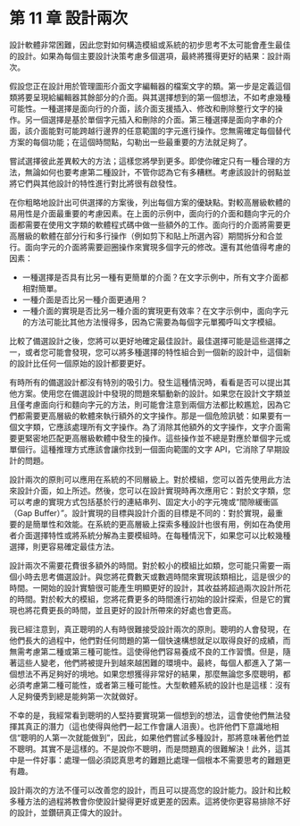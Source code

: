 # 第 11 章 設計兩次

設計軟體非常困難，因此您對如何構造模組或系統的初步思考不太可能會產生最佳的設計。如果為每個主要設計決策考慮多個選項，最終將獲得更好的結果：設計兩次。

假設您正在設計用於管理圖形介面文字編輯器的檔案文字的類。第一步是定義這個類將要呈現給編輯器其餘部分的介面。與其選擇想到的第一個想法，不如考慮幾種可能性。一種選擇是面向行的介面，該介面支援插入、修改和刪除整行文字的操作。另一個選擇是基於單個字元插入和刪除的介面。第三種選擇是面向字串的介面，該介面能對可能跨越行邊界的任意範圍的字元進行操作。您無需確定每個替代方案的每個功能；在這個時間點，勾勒出一些最重要的方法就足夠了。

嘗試選擇彼此差異較大的方法；這樣您將學到更多。即使你確定只有一種合理的方法，無論如何也要考慮第二種設計，不管你認為它有多糟糕。考慮該設計的弱點並將它們與其他設計的特性進行對比將很有啟發性。

在你粗略地設計出可供選擇的方案後，列出每個方案的優缺點。對較高層級軟體的易用性是介面最重要的考慮因素。在上面的示例中，面向行的介面和麵向字元的介面都需要在使用文字類的軟體程式碼中做一些額外的工作。面向行的介面將需要更高層級的軟體在部分行和多行操作（例如剪下和貼上所選內容）期間拆分和合並行。面向字元的介面將需要迴圈操作來實現多個字元的修改。還有其他值得考慮的因素：

- 一種選擇是否具有比另一種有更簡單的介面？在文字示例中，所有文字介面都相對簡單。
- 一種介面是否比另一種介面更通用？
- 一種介面的實現是否比另一種介面的實現更有效率？在文字示例中，面向字元的方法可能比其他方法慢得多，因為它需要為每個字元單獨呼叫文字模組。

比較了備選設計之後，您將可以更好地確定最佳設計。最佳選擇可能是這些選擇之一，或者您可能會發現，您可以將多種選擇的特性組合到一個新的設計中，這個新的設計比任何一個原始的設計都要更好。

有時所有的備選設計都沒有特別的吸引力。發生這種情況時，看看是否可以提出其他方案。使用您在備選設計中發現的問題來驅動新的設計。如果您在設計文字類並且僅考慮面向行和麵向字元的方法，則可能會注意到兩個方法都比較尷尬，因為它們都需要更高層級的軟體來執行額外的文字操作。那是一個危險訊號：如果要有一個文字類，它應該處理所有文字操作。為了消除其他額外的文字操作，文字介面需要更緊密地匹配更高層級軟體中發生的操作。這些操作並不總是對應於單個字元或單個行。這種推理方式應該會讓你找到一個面向範圍的文字 API，它消除了早期設計的問題。

設計兩次的原則可以應用在系統的不同層級上。對於模組，您可以首先使用此方法來設計介面，如上所述。然後，您可以在設計實現時再次應用它：對於文字類，您可以考慮的實現方式包括基於行的連結串列、固定大小的字元塊或“間隙緩衝區（Gap Buffer）”。設計實現的目標與設計介面的目標是不同的：對於實現，最重要的是簡單性和效能。在系統的更高層級上探索多種設計也很有用，例如在為使用者介面選擇特性或將系統分解為主要模組時。在每種情況下，如果您可以比較幾種選擇，則更容易確定最佳方法。

設計兩次不需要花費很多額外的時間。對於較小的模組比如類，您可能只需要一兩個小時去思考備選設計。與您將花費數天或數週時間來實現該類相比，這是很少的時間。一開始的設計實驗很可能產生明顯更好的設計，其收益將超過兩次設計所花的時間。對於較大的模組，您將花費更多的時間進行初始的設計探索，但是它的實現也將花費更長的時間，並且更好的設計所帶來的好處也會更高。

我已經注意到，真正聰明的人有時很難接受設計兩次的原則。聰明的人會發現，在他們長大的過程中，他們對任何問題的第一個快速構想就足以取得良好的成績，而無需考慮第二種或第三種可能性。這使得他們容易養成不良的工作習慣。但是，隨著這些人變老，他們將被提升到越來越困難的環境中。最終，每個人都進入了第一個想法不再足夠好的境地。如果您想獲得非常好的結果，那麼無論您多麼聰明，都必須考慮第二種可能性，或者第三種可能性。大型軟體系統的設計也是這樣：沒有人足夠優秀到總是能夠第一次就做好。

不幸的是，我經常看到聰明的人堅持要實現第一個想到的想法，這會使他們無法發揮其真正的潛力（這也使得與他們一起工作會讓人沮喪）。也許他們下意識地相信“聰明的人第一次就能做到”，因此，如果他們嘗試多種設計，那將意味著他們並不聰明。其實不是這樣的。不是說你不聰明，而是問題真的很難解決！此外，這其中是一件好事：處理一個必須認真思考的難題比處理一個根本不需要思考的難題更有趣。

設計兩次的方法不僅可以改善您的設計，而且可以提高您的設計能力。設計和比較多種方法的過程將教會你使設計變得更好或更差的因素。這將使你更容易排除不好的設計，並鑽研真正偉大的設計。
